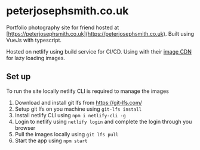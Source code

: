 # peterjosephsmith.co.uk

Portfolio photography site for friend hosted at [https://peterjosephsmith.co.uk](https://peterjosephsmith.co.uk). Built using VueJs with typescript.

Hosted on netlify using build service for CI/CD. Using with their [image CDN](https://docs.netlify.com/image-cdn/overview/) for lazy loading images.

## Set up

To run the site locally netlify CLI is required to manage the images

1. Download and install git lfs from https://git-lfs.com/
1. Setup git lfs on you machine using `git-lfs install`
1. Install netlify CLI using `npm i netlify-cli -g`
1. Login to netlify using `netlify login` and complete the login through you browser
1. Pull the images locally using `git lfs pull`
1. Start the app using `npm start`
